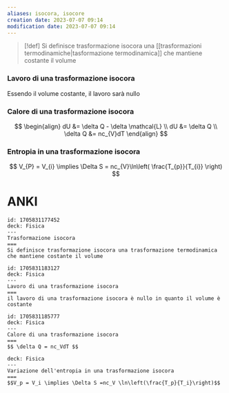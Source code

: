 ```yaml
---
aliases: isocora, isocore
creation date: 2023-07-07 09:14
modification date: 2023-07-07 09:14
---
```


>[!def]
>Si definisce trasformazione isocora una [[trasformazioni termodinamiche|tasformazione termodinamica]] che mantiene costante il volume

### Lavoro di una trasformazione isocora
Essendo il volume costante, il lavoro sarà nullo

### Calore di una trasformazione isocora
$$ \begin{align}
dU &= \delta Q - \delta \mathcal{L} \\
dU &= \delta Q \\
\delta Q &= nc_{V}dT
\end{align} $$

### Entropia in una trasformazione isocora
$$ V_{P} = V_{i} \implies \Delta S = nc_{V}\ln\left( \frac{T_{p}}{T_{i}} \right) $$


# ANKI

```anki
id: 1705831177452
deck: Fisica
---
Trasformazione isocora
===
Si definisce trasformazione isocora una trasformazione termodinamica che mantiene costante il volume
```


```anki
id: 1705831183127
deck: Fisica
---
Lavoro di una trasformazione isocora
===
il lavoro di una trasformazione isocora è nullo in quanto il volume è costante
```


```anki
id: 1705831185777
deck: Fisica
---
Calore di una trasformazione isocora
===
$$ \delta Q = nc_VdT $$
```


```anki
deck: Fisica
---
Variazione dell'entropia in una trasformazione isocora
===
$$V_p = V_i \implies \Delta S =nc_V \ln\left(\frac{T_p}{T_i}\right)$$
```
